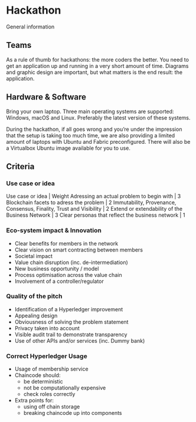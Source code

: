 # Hackathon
General information

## Teams
As a rule of thumb for hackathons: the more coders the better. You need to get an application up and running in a very short amount of time. Diagrams and graphic design are important, but what matters is the end result: the application.

## Hardware & Software
Bring your own laptop. Three main operating systems are supported: Windows, macOS and Linux. Preferably the latest version of these systems.

During the hackathon, if all goes wrong and you’re under the impression that the setup is taking too much time, we are also providing a limited amount of laptops with Ubuntu and Fabric preconfigured. There will also be a Virtualbox Ubuntu image available for you to use.

## Criteria
### Use case or idea

Use case or idea | Weight
Adressing an actual problem to begin with | 3
Blockchain facets to adress the problem | 2
Immutability, Provenance, Consensus, Finality, Trust and Visibility | 2
Extend or extendability of the Business Network | 3
Clear personas that reflect the business network | 1

### Eco-system impact & Innovation
- Clear benefits for members in the network
- Clear vision on smart contracting between members
- Societal impact
- Value chain disruption (inc. de-intermediation)
- New business opportunity / model
- Process optimisation across the value chain 
- Involvement of a controller/regulator

### Quality of the pitch
- Identification of a Hyperledger improvement
- Appealing design
- Obviousness of solving the problem statement
- Privacy taken into account
- Visible audit trail to demonstrate transparency
- Use of other APIs and/or services (inc. Dummy bank)

### Correct Hyperledger Usage
- Usage of membership service
- Chaincode should:
  - be deterministic
  - not be computationally expensive
  - check roles correctly
- Extra points for:
  - using off chain storage
  - breaking chaincode up into components
